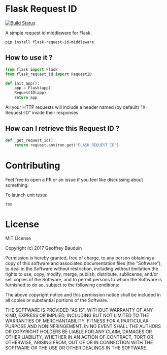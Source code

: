 # Flask Request ID
[![Build Status](https://travis-ci.org/geoffreybauduin/flask-request-id.svg?branch=master)](https://travis-ci.org/geoffreybauduin/flask-request-id)

A simple request id middleware for Flask.

`pip install flask-request-id-middleware`

## How to use it ?

```python
from flask import Flask
from flask_request_id import RequestID

def init_app():
    app = Flask(app)
    RequestID(app)
    return app
```

All your HTTP requests will include a header named (by default) "X-Request-ID" inside their responses.

## How can I retrieve this Request ID ?

```python
def _get_request_id():
    return request.environ.get("FLASK_REQUEST_ID")
```

# Contributing

Feel free to open a PR or an issue if you feel like discussing about something.

To launch unit tests:

`tox`

# License

MIT License

Copyright (c) 2017 Geoffrey Bauduin

Permission is hereby granted, free of charge, to any person obtaining a copy
of this software and associated documentation files (the "Software"), to deal
in the Software without restriction, including without limitation the rights
to use, copy, modify, merge, publish, distribute, sublicense, and/or sell
copies of the Software, and to permit persons to whom the Software is
furnished to do so, subject to the following conditions:

The above copyright notice and this permission notice shall be included in all
copies or substantial portions of the Software.

THE SOFTWARE IS PROVIDED "AS IS", WITHOUT WARRANTY OF ANY KIND, EXPRESS OR
IMPLIED, INCLUDING BUT NOT LIMITED TO THE WARRANTIES OF MERCHANTABILITY,
FITNESS FOR A PARTICULAR PURPOSE AND NONINFRINGEMENT. IN NO EVENT SHALL THE
AUTHORS OR COPYRIGHT HOLDERS BE LIABLE FOR ANY CLAIM, DAMAGES OR OTHER
LIABILITY, WHETHER IN AN ACTION OF CONTRACT, TORT OR OTHERWISE, ARISING FROM,
OUT OF OR IN CONNECTION WITH THE SOFTWARE OR THE USE OR OTHER DEALINGS IN THE
SOFTWARE.
